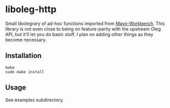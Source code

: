 # liboleg-http

Small libolegrary of ad-hoc functions imported from
[Mayo-Workbench](https://github.com/infoforcefeed/mayo-workbench). This library
is not even close to being on feature-parity with the upstream Oleg API, but
it'll let you do basic stuff. I plan on adding other things as they become
necessary.

## Installation

```
make
sudo make install
```

## Usage

See examples subdirectory.
